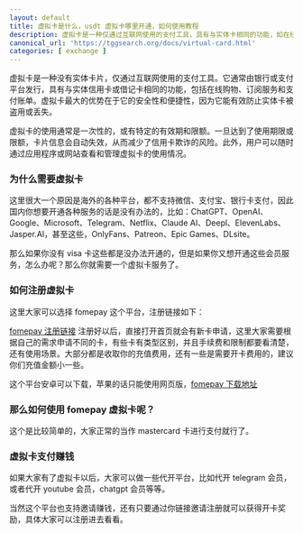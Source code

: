 ```yaml
---
layout: default
title: 虚拟卡是什么，usdt 虚拟卡哪里开通，如何使用教程
description: 虚拟卡是一种仅通过互联网使用的支付工具，具有与实体卡相同的功能，如在线购物和支付账单。它的安全性和便捷性使其能有效防止盗用和丢失，且通常为一次性使用，减少信用卡欺诈风险。用户可以通过fomepay平台轻松注册并管理虚拟卡，适用于开通ChatGPT、Google、Netflix等海外服务。
canonical_url: 'https://tggsearch.org/docs/virtual-card.html'
categories: [ exchange ]
---
```

虚拟卡是一种没有实体卡片，仅通过互联网使用的支付工具。它通常由银行或支付平台发行，具有与实体信用卡或借记卡相同的功能，包括在线购物、订阅服务和支付账单。虚拟卡最大的优势在于它的安全性和便捷性，因为它能有效防止实体卡被盗用或丢失。

虚拟卡的使用通常是一次性的，或有特定的有效期和限额。一旦达到了使用期限或限额，卡片信息会自动失效，从而减少了信用卡欺诈的风险。此外，用户可以随时通过应用程序或网站查看和管理虚拟卡的使用情况。

### 为什么需要虚拟卡
这里很大一个原因是海外的各种平台，都不支持微信、支付宝、银行卡支付，因此国内你想要开通各种服务的话是没有办法的，比如：ChatGPT、OpenAI、Google、Microsoft、Telegram、Netflix、Claude AI、Deepl、ElevenLabs、Jasper.AI，甚至这些，OnlyFans、Patreon、Epic Games、DLsite。

那么如果你没有 visa 卡这些都是没办法开通的，但是如果你又想开通这些会员服务，怎么办呢？那么你就需要一个虚拟卡服务了。

### 如何注册虚拟卡
这里大家可以选择 fomepay 这个平台，注册链接如下：

[fomepay 注册链接](./302.html?target=https://C49F8A.fomepay.org) 注册好以后，直接打开首页就会有新卡申请，这里大家需要根据自己的需求申请不同的卡，有些卡有类型区别，并且手续费和限制都要看清楚，还有使用场景。大部分都是收取你的充值费用，还有一些是需要开卡费用的，建议你们充值金额小一些。

这个平台安卓可以下载，苹果的话只能使用网页版，[fomepay 下载地址](./302.html?target=https://visa.fomepay.com/p/success.html)

### 那么如何使用 fomepay 虚拟卡呢？
这个是比较简单的，大家正常的当作 mastercard 卡进行支付就行了。

### 虚拟卡支付赚钱
如果大家有了虚拟卡以后，大家可以做一些代开平台，比如代开 telegram 会员，或者代开 youtube 会员，chatgpt 会员等等。

当然这个平台也支持邀请赚钱，还有只要通过你链接邀请注册就可以获得开卡奖励，具体大家可以注册进去看看。
